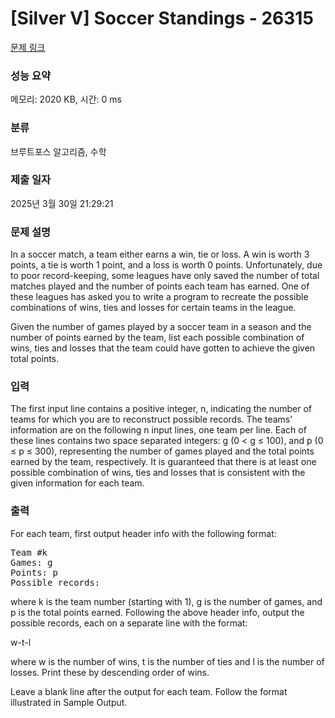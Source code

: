 # [Silver V] Soccer Standings - 26315 

[문제 링크](https://www.acmicpc.net/problem/26315) 

### 성능 요약

메모리: 2020 KB, 시간: 0 ms

### 분류

브루트포스 알고리즘, 수학

### 제출 일자

2025년 3월 30일 21:29:21

### 문제 설명

<p>In a soccer match, a team either earns a win, tie or loss. A win is worth 3 points, a tie is worth 1 point, and a loss is worth 0 points. Unfortunately, due to poor record-keeping, some leagues have only saved the number of total matches played and the number of points each team has earned. One of these leagues has asked you to write a program to recreate the possible combinations of wins, ties and losses for certain teams in the league.</p>

<p>Given the number of games played by a soccer team in a season and the number of points earned by the team, list each possible combination of wins, ties and losses that the team could have gotten to achieve the given total points.</p>

### 입력 

 <p>The first input line contains a positive integer, n, indicating the number of teams for which you are to reconstruct possible records. The teams’ information are on the following n input lines, one team per line. Each of these lines contains two space separated integers: g (0 < g ≤ 100), and p (0 ≤ p ≤ 300), representing the number of games played and the total points earned by the team, respectively. It is guaranteed that there is at least one possible combination of wins, ties and losses that is consistent with the given information for each team.</p>

### 출력 

 <p>For each team, first output header info with the following format:</p>

<pre>Team #k
Games: g
Points: p
Possible records:</pre>

<p>where k is the team number (starting with 1), g is the number of games, and p is the total points earned. Following the above header info, output the possible records, each on a separate line with the format:</p>

<p>w-t-l</p>

<p>where w is the number of wins, t is the number of ties and l is the number of losses. Print these by descending order of wins.</p>

<p>Leave a blank line after the output for each team. Follow the format illustrated in Sample Output.</p>


